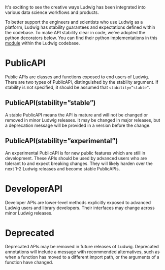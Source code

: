 It's exciting to see the creative ways Ludwig has been integrated into various data science workflows and products.

To better support the engineers and scientists who use Ludwig as a platform, Ludwig has stability guarantees and expectations defined within the codebase. To make API stability clear in code, we’ve adopted the python decorators below. You can find their python implementations in this [module](https://github.com/ludwig-ai/ludwig/blob/master/ludwig/api_annotations.py) within the Ludwig codebase.

# PublicAPI

Public APIs are classes and functions exposed to end users of Ludwig.  There are two types of PublicAPI, distinguished by the stability argument. If stability is not specified, it should be assumed that `stability=”stable”`.

## PublicAPI(stability=”stable”)

A stable PublicAPI means the API is mature and will not be changed or removed in minor Ludwig releases. It may be changed in major releases, but a deprecation message will be provided in a version before the change.

## PublicAPI(stability=”experimental”)

An experimental PublicAPI is for new public features which are still in development. These APIs should be used by advanced users who are tolerant to and expect breaking changes. They will likely harden over the next 1-2 Ludwig releases and become stable PublicAPIs.

# DeveloperAPI

Developer APIs are lower-level methods explicitly exposed to advanced Ludwig users and library developers. Their interfaces may change across minor Ludwig releases.

# Deprecated

Deprecated APIs may be removed in future releases of Ludwig. Deprecated annotations will include a message with recommended alternatives, such as when a function has moved to a different import path, or the arguments of a function have changed.
